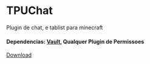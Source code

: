 # TPUChat
 Plugin de chat, e tablist para minecraft
#### Dependencias: [Vault](https://www.spigotmc.org/resources/vault.34315/), Qualquer Plugin de Permissoes
 [Download](https://github.com/lllggghhhaaa/TPUChat/releases/tag/0.0.1-SNAPSHOT)